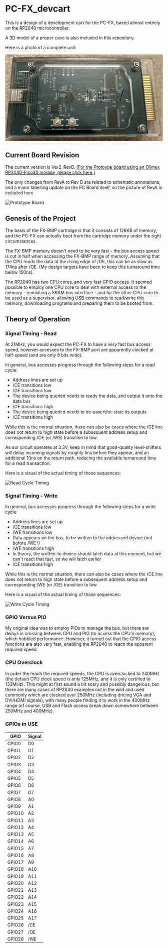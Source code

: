 # PC-FX_devcart

This is a design of a development cart for the PC-FX, based almost entirely on the
RP2040 microcontroller.

A 3D model of a proper case is also included in this repository.

Here is a photo of a complete unit:

![Cart in Case](images/devcart_in_case.jpg)


## Current Board Revision

The current version is Ver2_RevB.
[(For the Protoype board using an Olimex RP2040-Pico30 module, please click here.)](PC_board/README_prototype.md)

The only changes from RevA to Rev B are related to schematic annotations, and a minor labelling update on the PC
Board itself, so the picture of RevA is included here.

![Prototype Board](images/devcart_ver2_reva.jpg)


## Genesis of the Project

The basis of the FX-BMP cartridge is that it consists of 128KB of memory, and the PC-FX can
actually boot from the cartridge memory under the right circumstances.

The FX-BMP memory doesn't need to be very fast - the bus access speed is cut in half when
accessing the FX-BMP range of memory. Assuming that the CPU reads the data at the rising
edge of /OE, this can be as slow as 174ns after /OE. (My design targets have been to keep this
turnaround time below 150ns).

The RP2040 has two CPU cores, and very fast GPIO access. It seemed possible to employ one
CPU core to deal with external access to the memory - emulating a SRAM bus interface - and
for the other CPU core to be used as a supervisor, allowing USB commands to read/write this
memory, downloading programs and preparing them to be booted from.


## Theory of Operation

### Signal Timing - Read

At 21MHz, you would expect the PC-FX to have a very fast bus access speed, however accesses to
the FX-BMP port are apparently clocked at half-speed (and are only 8 bits wide).

In general, bus accesses progress through the following steps for a read cycle:
- Address lines are set up
- /CE transitions low
- /OE transitions low
- The device being queried needs to ready the data, and output it onto the data bus
- /OE transitions high
- The device being queried needs to de-assert/tri-state its outputs
- /CE transitions high

While this is the normal situation, there can also be cases where the /CE line does not return to
high state before a subsequent address setup and corresponding /OE (or /WE) transition to low.

As our circuit operates at 3.3V, keep in mind that good-quality level-shifters will delay incoming
signals by roughly 5ns before they appear, and an additional 10ns on the return path, reducing the
available turnaround time for a read transaction.

Here is a visual of the actual timing of those sequences:

![Read Cycle Timing](images/BMP_cart_read.png)

### Signal Timing - Write

In general, bus accesses progress through the following steps for a write cycle:
- Address lines are set up
- /CE transitions low
- /WE transitions low
- Data appears on the bus, to be written to the addressed device (not before /WE !)
- /WE transitions high
- In theory, the written-to device should latch data at this moment, but we can't react that fast, so we will latch earlier
- /CE transitions high

While this is the normal situation, there can also be cases where the /CE line does not return to
high state before a subsequent address setup and corresponding /WE (or /OE) transition to low.

Here is a visual of the actual timing of those sequences:

![Write Cycle Timing](images/BMP_cart_write.png)


### GPIO Versus PIO

My original idea was to employ PIOs to manage the bus, but there are delays in crossing
between CPU and PIO (to access the CPU's memory), which hobbled performance.  However,
it turned out that the GPIO access functions are also very fast, enabling the RP2040 to
reach the apparent required speed.


### CPU Overclock

In order the reach the required speeds, the CPU is overclocked to 240MHz (the default
CPU clock speed is only 125MHz, and it is only certified to 133MHz). This might at first
sound a bit scary and possibly dangerous, but there are many cases of RP2040 examples out
in the wild and used commonly which are clocked over 250MHz (including dricing VGA and
DVI/HDMI signals), with many people finding it to work in the 400MHz range (of course,
USB and Flash access break down somewhere between 250MHz and 400MHz).

### GPIOs in USE

| GPIO | Signal |
|------|--------|
| GPIO0 | D0 |
| GPIO1 | D1 |
| GPIO2 | D2 |
| GPIO3 | D3 |
| GPIO4 | D4 |
| GPIO5 | D5 |
| GPIO6 | D6 |
| GPIO7 | D7 |
| GPIO8 | A0 |
| GPIO9 | A1 |
| GPIO10 | A2 |
| GPIO11 | A3 |
| GPIO12 | A4 |
| GPIO13 | A5 |
| GPIO14 | A6 |
| GPIO15 | A7 |
| GPIO16 | A8 |
| GPIO17 | A9 |
| GPIO18 | A10 |
| GPIO19 | A11 |
| GPIO20 | A12 |
| GPIO21 | A13 |
| GPIO22 | A14 |
| GPIO23 | A15 |
| GPIO24 | A16 |
| GPIO25 | A17 |
| GPIO26 | /CE |
| GPIO27 | /OE |
| GPIO28 | /WE |
